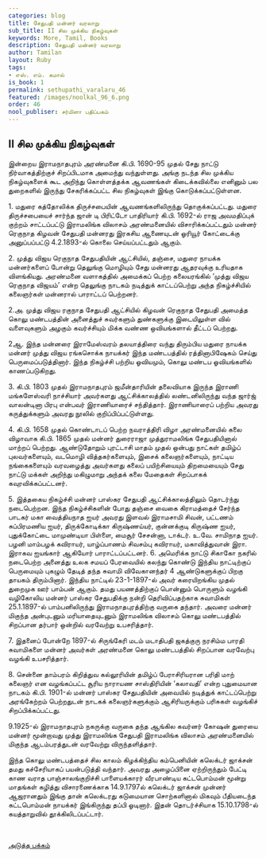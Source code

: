 ```yaml
---
categories: blog
title: சேதுபதி மன்னர் வரலாறு
sub_title: II சில முக்கிய நிகழ்வுகள்
keywords: More, Tamil, Books
description: சேதுபதி மன்னர் வரலாறு
author: Tamilan
layout: Ruby
tags:
- எஸ். எம். கமால்
is_book: 1
permalink: sethupathi_varalaru_46
featured: /images/noolkal_96_6.png
order: 46
nool_publiser: சர்மிளா பதிப்பகம்
---
```



## II சில முக்கிய நிகழ்வுகள்

இன்றைய இராமநாதபுரம் அரண்மனை கி.பி. 1690-95 முதல் சேது நாட்டு நிர்வாகத்திற்குச் சிறப்பிடமாக அமைந்து வந்துள்ளது. அங்கு நடந்த சில முக்கிய நிகழ்வுகளைக் கூட அறிந்து கொள்ளத்தக்க ஆவணங்கள் கிடைக்கவில்லை எனினும் பல துறைகளில் இருந்து சேகரிக்கப்பட்ட சில நிகழ்வுகள் இங்கு கொடுக்கப்பட்டுள்ளன.

1\. மதுரை கத்தோலிக்க திருச்சபையின் ஆவணங்களிலிருந்து தொகுக்கப்பட்டது. மதுரை திருச்சபையைச் சார்ந்த ஜான் டி பிரிட்டோ பாதிரியார் கி.பி. 1692-ல் ராஜ அவமதிப்புக் குற்றம் சாட்டப்பட்டு இராமலிங்க விலாசம் அரண்மனையில் விசாரிக்கப்பட்டதும் மன்னர் ரெகுநாத கிழவன் சேதுபதி மன்னரது இரகசிய ஆணையுடன் ஓரியூர் கோட்டைக்கு அனுப்பப்பட்டு 4.2.1893-ல் கொலை செய்யப்பட்டதும் ஆகும்.

2\. முத்து விஜய ரெகுநாத சேதுபதியின் ஆட்சியில், தஞ்சை, மதுரை நாயக்க மன்னர்களைப் போன்று தெலுங்கு மொழியும் சேது மன்னரது ஆதரவுக்கு உரியதாக விளங்கியது. அரண்மனை வளாகத்தில் அமைக்கப் பெற்ற கலையரங்கில் ‘முத்து விஜய ரெகுநாத விஜயம்’ என்ற தெலுங்கு நாடகம் நடித்துக் காட்டப்பெற்று அந்த நிகழ்ச்சியில் கலைஞர்கள் மன்னரால் பாராட்டப் பெற்றனர்.

2.அ. முத்து விஜய ரகுநாத சேதுபதி ஆட்சியில் கிழவன் ரெகுநாத சேதுபதி அமைத்த கொலு மண்டபத்தின் அனைத்துச் சுவர்களும் துண்களுக்கு இடையிலுள்ள வில் வளைவுகளும் அழகும் கவர்ச்சியும் மிக்க வண்ண ஒவியங்களால் தீட்டப் பெற்றது.

2ஆ. இந்த மன்னரை இராமேஸ்வரம் தலயாத்திரை வந்து திரும்பிய மதுரை நாயக்க மன்னர் முத்து விஜய ரங்கசொக்க நாயக்கர் இந்த மண்டபத்தில் ரத்தினாபிஷேகம் செய்து பெருமைப்படுத்தினார். இந்த நிகழ்ச்சி பற்றிய ஓவியமும், கொலு மண்டப ஓவியங்களில் காணப்படுகிறது.

3\. கி.பி. 1803 முதல் இராமநாதபுரம் ஜமீன்தாரியின் தலைவியாக இருந்த இராணி மங்களேஸ்வரி நாச்சியார் அவர்களது ஆட்சிக்காலத்தில் லண்டனிலிருந்து வந்த ஜார்ஜ் வாலன்டினா பிரபு என்பவர் இராணியாரைச் சந்தித்தார். இராணியாரைப் பற்றிய அவரது கருத்துக்களும் அவரது நூலில் குறிப்பிப்பட்டுள்ளது.

4\. கி.பி. 1658 முதல் கொண்டாடப் பெற்ற நவராத்திரி விழா அரண்மனையில் கலை விழாவாக கி.பி. 1865 முதல் மன்னர் துரைராஜா முத்துராமலிங்க சேதுபதியினால் மாற்றப் பெற்றது. ஆண்டுதோறும் புரட்டாசி மாதம் முதல் ஒன்பது நாட்கள் தமிழ்ப் புலவர்களையும், வடமொழி வித்தகர்களையும், இசைக் கலைஞர்களையும், நாட்டிய நங்கைகளையும் வரவழைத்து அவர்களது கலைப் பயிற்சியையும் திறமையையும் சேது நாட்டு மக்கள் அறிந்து மகிழுமாறு அந்தக் கலை மேதைகள் சிறப்பாகக் கவுரவிக்கப்பட்டனர்.

5\. இத்தகைய நிகழ்ச்சி மன்னர் பாஸ்கர சேதுபதி ஆட்சிக்காலத்திலும் தொடர்ந்து நடைபெற்றன. இந்த நிகழ்ச்சிகளின் போது தஞ்சை வைகை கிராமத்தைச் சேர்ந்த பாடகர் மகா வைத்தியநாத ஐயர் அவரது இளவல் இராமசாமி சிவன், பட்டணம் சுப்பிரமணிய ஐயர், திருக்கோடிக்கா கிருஷ்ணய்யர், குன்னக்குடி கிருஷ்ண ஐயர், புதுக்கோட்டை மாமுண்டியா பிள்ளை, மைசூர் சேசன்னா, டாக்டர். உ.வே. சாமிநாத ஐயர். பழனி மாம்பழக் கவிராயர், யாழ்ப்பாணம் சிவசம்பு கவிராயர், மகாவித்துவான் இரா. இராகவ ஐயங்கார் ஆகியோர் பாராட்டப்பட்டனர். 6. அமெரிக்க நாட்டு சிகாகோ நகரில் நடைபெற்ற அனைத்து உலக சமயப் பேரவையில் கலந்து கொண்டு இந்திய நாட்டிற்குப் பெருமையும் புகழும் தேடித் தந்த சுவாமி விவேகானந்தர் 4 ஆண்டுகளுக்குப் பிறகு தாயகம் திரும்பினார். இந்திய நாட்டில் 23-1-1897-ல் அவர் கரையிறங்கிய முதல் துறைமுக ஊர் பாம்பன் ஆகும். தமது பயணத்திற்குப் பொன்னும் பொருளும் வழங்கி வழிகோலிய மன்னர் பாஸ்கர சேதுபதிக்கு நன்றி தெரிவிப்பதற்காக சுவாமிகள் 25.1.1897-ல் பாம்பனிலிருந்து இராமநாதபுரத்திற்கு வருகை தந்தார். அவரை மன்னர் மிகுந்த அன்புடனும் மரியாதையுடனும் இராமலிங்க விலாசம் கொலு மண்டபத்தில் சிறப்பான தர்பார் ஒன்றில் வரவேற்று உபசரித்தார்.

7\. இதனைப் போன்றே 1897-ல் சிருங்கேரி மடம் மடாதிபதி ஜகத்குரு நரசிம்ம பாரதி சுவாமிகளை மன்னர் அவர்கள் அரண்மனை கொலு மண்டபத்தில் சிறப்பான வரவேற்பு வழங்கி உபசரித்தார்.

8\. சென்னை தாம்பரம் கிறித்துவ கல்லூரியின் தமிழ்ப் பேராசிரியரான பரிதி மாற் கலைஞர் என வழங்கப்பட்ட சூரிய நாராயண சாஸ்திரியின் ‘கலாவதி’ என்ற புதுமையான நாடகம் கி.பி. 1901-ல் மன்னர் பாஸ்கர சேதுபதியின் அவையில் நடித்துக் காட்டப்பெற்று அரங்கேற்றம் பெற்றதுடன் நாடகக் கலைஞர்களுக்கும் ஆசிரியருக்கும் பரிசுகள் வழங்கிச் சிறப்பிக்கப்பட்டது.

9.1925-ல் இராமநாதபுரம் நகருக்கு வருகை தந்த ஆங்கில கவர்னர் கோஷன் துரையை மன்னர் மூன்றாவது முத்து இராமலிங்க சேதுபதி இராமலிங்க விலாசம் அரண்மனையில் மிகுந்த ஆடம்பரத்துடன் வரவேற்று விருந்தளித்தார்.

இந்த கொலு மண்டபத்தைச் சில காலம் கிழக்கிந்திய கம்பெனியின் கலெக்டர் ஜாக்சன் தமது கச்சேரியாகப் பயன்படுத்தி வந்தார். அவரது அழைப்பினை ஏற்றிருந்தும் பேட்டி காண வராத பாஞ்சாலங்குறிச்சி பாளையக்காரர் வீரபாண்டிய கட்டபொம்மன் மூன்று மாதங்கள் கழித்து விசாரணைக்காக 14.9.1797ல் கலெக்டர் ஜாக்சன் முன்னர் ஆஜரானதும் இங்கு தான் கலெக்டரது கடுமையான சொற்களினால் மிகவும் பீதியடைந்த கட்டபொம்மன் நாயக்கர் இங்கிருந்து தப்பி ஓடினார். இதன் தொடர்ச்சியாக 15.10.1798-ல் கயத்தாறுவில் தூக்கிலிடப்பட்டார்.

﻿﻿

[அடுத்த பக்கம்](sethupathi_varalaru_47)